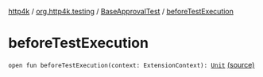 [http4k](../../index.md) / [org.http4k.testing](../index.md) / [BaseApprovalTest](index.md) / [beforeTestExecution](./before-test-execution.md)

# beforeTestExecution

`open fun beforeTestExecution(context: ExtensionContext): `[`Unit`](https://kotlinlang.org/api/latest/jvm/stdlib/kotlin/-unit/index.html) [(source)](https://github.com/http4k/http4k/blob/master/http4k-testing-approval/src/main/kotlin/org/http4k/testing/ApprovalTest.kt#L33)